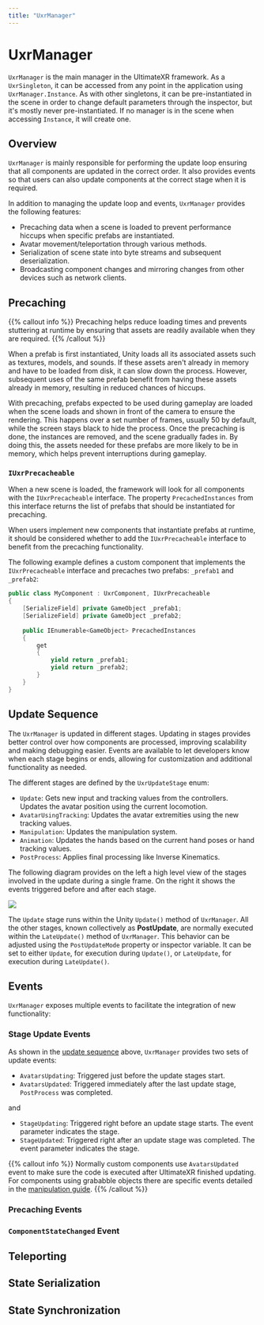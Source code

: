 ```yaml
---
title: "UxrManager"
---
```


# UxrManager

`UxrManager` is the main manager in the UltimateXR framework. As a `UxrSingleton`, it can be accessed from any point in the application using `UxrManager.Instance`. As with other singletons, it can be pre-instantiated in the scene in order to change default parameters through the inspector, but it's mostly never pre-instantiated. If no manager is in the scene when accessing `Instance`, it will create one.

## Overview

`UxrManager` is mainly responsible for performing the update loop ensuring that all components are updated in the correct order. It also provides events so that users can also update components at the correct stage when it is required.

In addition to managing the update loop and events, `UxrManager` provides the following features:
- Precaching data when a scene is loaded to prevent performance hiccups when specific prefabs are instantiated.
- Avatar movement/teleportation through various methods.
- Serialization of scene state into byte streams and subsequent deserialization.
- Broadcasting component changes and mirroring changes from other devices such as network clients.

## Precaching

{{% callout info %}}
Precaching helps reduce loading times and prevents stuttering at runtime by ensuring that assets are readily available when they are required.
{{% /callout %}}

When a prefab is first instantiated, Unity loads all its associated assets such as textures, models, and sounds. If these assets aren't already in memory and have to be loaded from disk, it can slow down the process. However, subsequent uses of the same prefab benefit from having these assets already in memory, resulting in reduced chances of hiccups.

With precaching, prefabs expected to be used during gameplay are loaded when the scene loads and shown in front of the camera to ensure the rendering. This happens over a set number of frames, usually 50 by default, while the screen stays black to hide the process. Once the precaching is done, the instances are removed, and the scene gradually fades in.
By doing this, the assets needed for these prefabs are more likely to be in memory, which helps prevent interruptions during gameplay.

### `IUxrPrecacheable`

When a new scene is loaded, the framework will look for all components with the `IUxrPrecacheable` interface. The property `PrecachedInstances` from this interface returns the list of prefabs that should be instantiated for precaching.

When users implement new components that instantiate prefabs at runtime, it should be considered whether to add the `IUxrPrecacheable` interface to benefit from the precaching functionality.

The following example defines a custom component that implements the `IUxrPrecacheable` interface and precaches two prefabs: `_prefab1` and `_prefab2`:

```c#
public class MyComponent : UxrComponent, IUxrPrecacheable
{
	[SerializeField] private GameObject _prefab1;
	[SerializeField] private GameObject _prefab2;
	
	public IEnumerable<GameObject> PrecachedInstances
	{
		get
		{
			yield return _prefab1;
			yield return _prefab2;
		}
	}
}
```

## Update Sequence

The `UxrManager` is updated in different stages. Updating in stages provides better control over how components are processed, improving scalability and making debugging easier. Events are available to let developers know when each stage begins or ends, allowing for customization and additional functionality as needed.

The different stages are defined by the `UxrUpdateStage` enum:
- `Update`: Gets new input and tracking values from the controllers. Updates the avatar position using the current locomotion.
- `AvatarUsingTracking`: Updates the avatar extremities using the new tracking values.
- `Manipulation`: Updates the manipulation system.
- `Animation`: Updates the hands based on the current hand poses or hand tracking values.
- `PostProcess`: Applies final processing like Inverse Kinematics.

The following diagram provides on the left a high level view of the stages involved in the update during a single frame. On the right it shows the events triggered before and after each stage.

![](/docs/programming-guide/media/UxrManagerUpdateOrder.png)

The `Update` stage runs within the Unity `Update()` method of `UxrManager`. All the other stages, known collectively as **PostUpdate**, are normally executed within the `LateUpdate()` method of `UxrManager`. This behavior can be adjusted using the `PostUpdateMode` property or inspector variable. It can be set to either `Update`, for execution during `Update()`, or `LateUpdate`, for execution during `LateUpdate()`.

## Events

`UxrManager` exposes multiple events to facilitate the integration of new functionality:

### Stage Update Events

As shown in the [update sequence](#update_sequence) above, `UxrManager` provides two sets of update events:

- `AvatarsUpdating`: Triggered just before the update stages start.
- `AvatarsUpdated`: Triggered immediately after the last update stage, `PostProcess` was completed.

and

- `StageUpdating`: Triggered right before an update stage starts. The event parameter indicates the stage.
- `StageUpdated`: Triggered right after an update stage was completed. The event parameter indicates the stage.

{{% callout info %}}
Normally custom components use `AvatarsUpdated` event to make sure the code is executed after UltimateXR finished updating.
For components using grababble objects there are specific events detailed in the [manipulation guide](/docs/programming-guide/manipulation-update).
{{% /callout %}}

### Precaching Events

### `ComponentStateChanged` Event

## Teleporting

## State Serialization

## State Synchronization